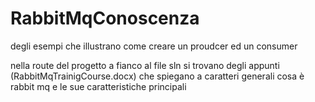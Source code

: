 # RabbitMqConoscenza
degli esempi che illustrano come creare un proudcer ed un consumer

nella route del progetto a fianco al file sln si trovano degli appunti (RabbitMqTrainigCourse.docx) che spiegano a caratteri generali cosa è rabbit mq e le sue caratteristiche principali
